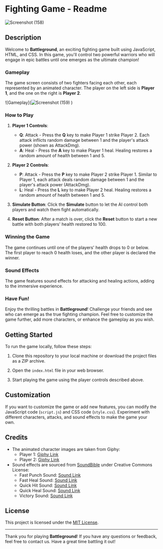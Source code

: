 # Fighting Game - Readme

![Screenshot (158)](https://github.com/rjrahul08/Fighting-game/assets/61372250/d7122bd2-1706-48eb-8cdf-bb52c090beca)


## Description

Welcome to **Battleground**, an exciting fighting game built using JavaScript, HTML, and CSS. In this game, you'll control two powerful warriors who will engage in epic battles until one emerges as the ultimate champion!

### Gameplay

The game screen consists of two fighters facing each other, each represented by an animated character. The player on the left side is **Player 1**, and the one on the right is **Player 2**.

![Gameplay](![Screenshot (159)](https://github.com/rjrahul08/Fighting-game/assets/61372250/c3636bca-7b58-4472-825d-eac57a3ede03)
)

### How to Play

1. **Player 1 Controls**:
   - **Q**: Attack - Press the **Q** key to make Player 1 strike Player 2. Each attack inflicts random damage between 1 and the player's attack power (shown as AttackDmg).
   - **A**: Heal - Press the **A** key to make Player 1 heal. Healing restores a random amount of health between 1 and 5.

2. **Player 2 Controls**:
   - **P**: Attack - Press the **P** key to make Player 2 strike Player 1. Similar to Player 1, each attack deals random damage between 1 and the player's attack power (AttackDmg).
   - **L**: Heal - Press the **L** key to make Player 2 heal. Healing restores a random amount of health between 1 and 5.

3. **Simulate Button**: Click the **Simulate** button to let the AI control both players and watch them fight automatically.

4. **Reset Button**: After a match is over, click the **Reset** button to start a new battle with both players' health restored to 100.

### Winning the Game

The game continues until one of the players' health drops to 0 or below. The first player to reach 0 health loses, and the other player is declared the winner.

### Sound Effects

The game features sound effects for attacking and healing actions, adding to the immersive experience.

### Have Fun!

Enjoy the thrilling battles in **Battleground**! Challenge your friends and see who can emerge as the true fighting champion. Feel free to customize the game further, add more characters, or enhance the gameplay as you wish.

## Getting Started

To run the game locally, follow these steps:

1. Clone this repository to your local machine or download the project files as a ZIP archive.

2. Open the `index.html` file in your web browser.

3. Start playing the game using the player controls described above.

## Customization

If you want to customize the game or add new features, you can modify the JavaScript code (`script.js`) and CSS code (`style.css`). Experiment with different characters, attacks, and sound effects to make the game your own.

## Credits

- The animated character images are taken from Giphy:
  - Player 1: [Giphy Link](https://media.giphy.com/media/rWCkbpONROWyY/giphy.gif)
  - Player 2: [Giphy Link](https://media.giphy.com/media/GYb7rWaJ0s53O/giphy.gif)
- Sound effects are sourced from [SoundBible](https://soundbible.com/) under Creative Commons License:
  - Fast Punch Sound: [Sound Link](https://soundbible.com/1433-Fast-Punch.html)
  - Fast Heal Sound: [Sound Link](https://soundbible.com/1432-Fast-Heal.html)
  - Quick Hit Sound: [Sound Link](https://soundbible.com/1437-Quick-Flick-Whip.html)
  - Quick Heal Sound: [Sound Link](https://soundbible.com/2009-Another-Quick-Fart.html)
  - Victory Sound: [Sound Link](https://soundbible.com/2066-Victory.html)

## License

This project is licensed under the [MIT License](LICENSE).

---

Thank you for playing **Battleground**! If you have any questions or feedback, feel free to contact us. Have a great time battling it out!
